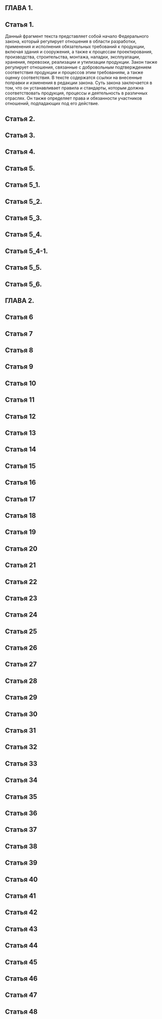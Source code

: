 ## ГЛАВА 1.
## Статья 1. 
Данный фрагмент текста представляет собой начало Федерального закона, который регулирует отношения в области разработки, применения и исполнения обязательных требований к продукции, включая здания и сооружения, а также к процессам проектирования, производства, строительства, монтажа, наладки, эксплуатации, хранения, перевозки, реализации и утилизации продукции. Закон также регулирует отношения, связанные с добровольным подтверждением соответствия продукции и процессов этим требованиям, а также оценку соответствия. В тексте содержатся ссылки на внесенные поправки и изменения в редакции закона. Суть закона заключается в том, что он устанавливает правила и стандарты, которым должна соответствовать продукция, процессы и деятельность в различных отраслях. Он также определяет права и обязанности участников отношений, подпадающих под его действие.
## Статья 2.
## Статья 3.
## Статья 4.
## Статья 5.
## Статья 5_1.
## Статья 5_2.
## Статья 5_3.
## Статья 5_4.
## Статья 5_4-1.
## Статья 5_5.
## Статья 5_6.
## ГЛАВА 2.                                           
## Статья 6
## Статья 7
## Статья 8
## Статья 9
## Статья 10
## Статья 11
## Статья 12
## Статья 13
## Статья 14
## Статья 15
## Статья 16
## Статья 17
## Статья 18
## Статья 19
## Статья 20
## Статья 21
## Статья 22
## Статья 23
## Статья 24
## Статья 25
## Статья 26
## Статья 27
## Статья 28
## Статья 29
## Статья 30
## Статья 31
## Статья 32
## Статья 33
## Статья 34
## Статья 35
## Статья 36
## Статья 37
## Статья 38
## Статья 39
## Статья 40
## Статья 41
## Статья 42
## Статья 43
## Статья 44
## Статья 45
## Статья 46
## Статья 47
## Статья 48

